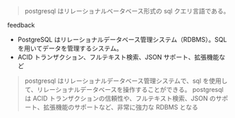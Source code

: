 > postgresql はリレーショナルベータベース形式の sql クエリ言語である。

feedback

- PostgreSQL はリレーショナルデータベース管理システム（RDBMS）。SQL を用いてデータを管理するシステム。
- ACID トランザクション、フルテキスト検索、JSON サポート、拡張機能など

> postgresql はリレーショナルデータベース管理システムで、sql を使用して、リレーショナルデータベースを操作することができる。
> postgresql は ACID トランザクションの信頼性や、フルテキスト検索、JSON のサポート、拡張機能のサポートなど、非常に強力な RDBMS となる
